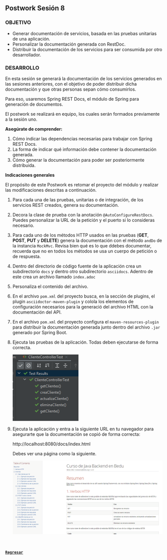 ## Postwork Sesión 8

### OBJETIVO
- Generar documentación de servicios, basada en las pruebas unitarias de una aplicación.
- Personalizar la documentación generada con RestDoc.
- Distribuir la documentación de los servicios para ser consumida por otro desarrollador.


### DESARROLLO
En esta sesión se generará la documentación de los servicios generados en las sesiones anteriores, con el objetivo de poder distribuir dicha documentación y que otras personas sepan cómo consumirlos.

Para eso, usaremos Spring REST Docs, el módulo de Spring para generación de documentos.

El postwork se realizará en equipo, los cuales serán formados previamente a la sesión uno.

**Asegúrate de comprender:**

1. Cómo indicar las dependencias necesarias para trabajar con Spring REST Docs.
2. La forma de indicar qué información debe contener la documentación generada.
3. Cómo generar la documentación para poder ser posteriormente distribuida.


**Indicaciones generales**

El propósito de este Postwork es retomar el proyecto del módulo y realizar las modificaciones descritas a continuación. 


1. Para cada una de las pruebas, unitarias o de integración, de los servicios REST creados, genera su documentación.

2. Decora la clase de prueba con la anotación `@AutoConfigureRestDocs`. Puedes personalizar la URL de la petición y el puerto si lo consideras necesario.

3. Para cada uno de los métodos HTTP usados en las pruebas (**GET**, **POST**, **PUT** y **DELETE**) genera la documentación con el método `andDo` de la instancia `MockMvc`. Revisa bien qué es lo que ddebes documentar, recuerda que no en todos los métodos se usa un cuerpo de petición o de respuesta. 

4. Dentro del directorio de código fuente de la aplicación crea un subdirectorio `docs` y dentro otro subdirectorio `asciidocs`. Adentro de este crea un archivo llamado `index.adoc`

5. Personaliza el contenido del archivo.

6. En el archivo `pom.xml` del proyecto busca, en la sección de plugins, el plugin `asciidoctor-maven-plugin` y colola los elementos de configuración necesarios para la generació del archivo HTML con la documentación del API.

7. En el archivo `pom.xml` del proyecto configura el `maven-resources-plugin` para distribuir la documentación generada junto dentro del archivo `.jar` generado por Spring Boot.

8. Ejecuta las pruebas de la aplicación. Todas deben ejecutarse de forma correcta.

    ![imagen](img/img_01.png)

9. Ejecuta la aplicación y entra a la siguiente URL en tu navegador para asegurarte que la documentación se copió de forma correcta:

    http://localhost:8080/docs/index.html

    Debes ver una página como la siguiente.

    ![imagen](img/img_02.png)


<br>

[**`Regresar`**](../)
